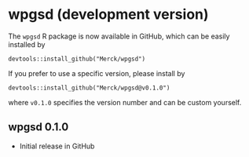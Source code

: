 # wpgsd (development version)

The `wpgsd` R package is now available in GitHub, which can be easily installed by
```
devtools::install_github("Merck/wpgsd")
```
If you prefer to use a specific version, please install by
```
devtools::install_github("Merck/wpgsd@v0.1.0")
```
where `v0.1.0` specifies the version number and can be custom yourself.

## wpgsd 0.1.0

- Initial release in GitHub